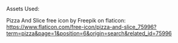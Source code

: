 Assets Used:

Pizza And Slice free icon by Freepik on flaticon:
https://www.flaticon.com/free-icon/pizza-and-slice_75996?term=pizza&page=1&position=6&origin=search&related_id=75996